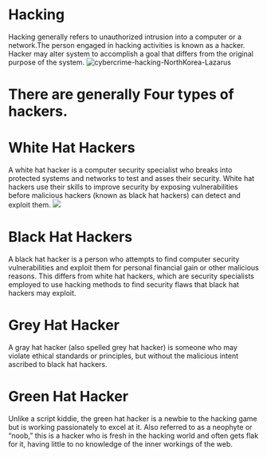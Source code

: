 # Hacking
Hacking generally refers to unauthorized intrusion into a computer or a network.The person engaged in hacking activities is known as a hacker.  Hacker may alter system to accomplish a goal that differs from the original purpose of the system.
![cybercrime-hacking-NorthKorea-Lazarus](https://user-images.githubusercontent.com/59701199/72126520-66227f00-3392-11ea-893e-c256ade7a518.jpg)
# There are generally Four types of hackers.
# White Hat Hackers
 A white hat hacker is a computer security specialist who breaks into protected systems and networks to test and asses their security. White hat hackers use their skills to improve security by exposing vulnerabilities before malicious hackers (known as black hat hackers) can detect and exploit them.
 <img src = "images/">
# Black Hat Hackers
A black hat hacker is a person who attempts to find computer security vulnerabilities and exploit them for personal financial gain or other malicious reasons. This differs from white hat hackers, which are security specialists employed to use hacking methods to find security flaws that black hat hackers may exploit.
# Grey Hat Hacker
A gray hat hacker (also spelled grey hat hacker) is someone who may violate ethical standards or principles, but without the malicious intent ascribed to black hat hackers.
# Green Hat Hacker
Unlike a script kiddie, the green hat hacker is a newbie to the hacking game but is working passionately to excel at it. Also referred to as a neophyte or “noob,” this is a hacker who is fresh in the hacking world and often gets flak for it, having little to no knowledge of the inner workings of the web.

